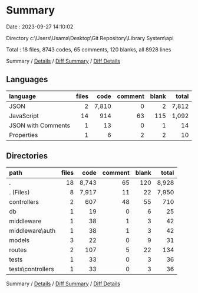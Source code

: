 # Summary

Date : 2023-09-27 14:10:02

Directory c:\\Users\\Usama\\Desktop\\Git Repository\\Library System\\api

Total : 18 files,  8743 codes, 65 comments, 120 blanks, all 8928 lines

Summary / [Details](details.md) / [Diff Summary](diff.md) / [Diff Details](diff-details.md)

## Languages
| language | files | code | comment | blank | total |
| :--- | ---: | ---: | ---: | ---: | ---: |
| JSON | 2 | 7,810 | 0 | 2 | 7,812 |
| JavaScript | 14 | 914 | 63 | 115 | 1,092 |
| JSON with Comments | 1 | 13 | 0 | 1 | 14 |
| Properties | 1 | 6 | 2 | 2 | 10 |

## Directories
| path | files | code | comment | blank | total |
| :--- | ---: | ---: | ---: | ---: | ---: |
| . | 18 | 8,743 | 65 | 120 | 8,928 |
| . (Files) | 8 | 7,917 | 11 | 22 | 7,950 |
| controllers | 2 | 607 | 48 | 55 | 710 |
| db | 1 | 19 | 0 | 6 | 25 |
| middleware | 1 | 38 | 1 | 3 | 42 |
| middleware\\auth | 1 | 38 | 1 | 3 | 42 |
| models | 3 | 22 | 0 | 9 | 31 |
| routes | 2 | 107 | 5 | 22 | 134 |
| tests | 1 | 33 | 0 | 3 | 36 |
| tests\\controllers | 1 | 33 | 0 | 3 | 36 |

Summary / [Details](details.md) / [Diff Summary](diff.md) / [Diff Details](diff-details.md)